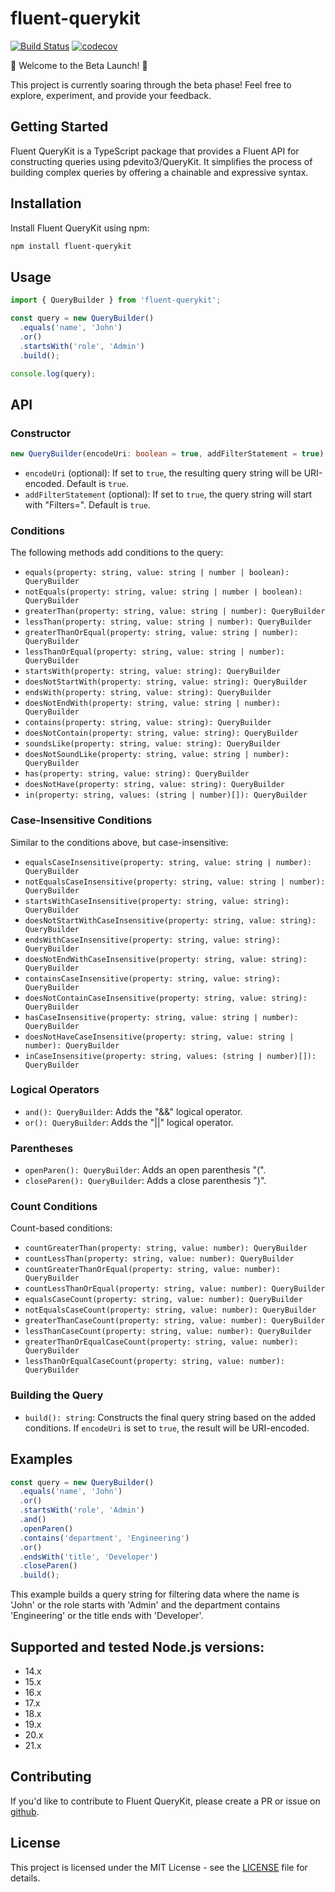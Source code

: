 # fluent-querykit

[![Build Status](https://github.com/CLFPosthumus/fluent-querykit/actions/workflows/codecov.yml/badge.svg?branch=main)](https://github.com/CLFPosthumus/fluent-querykit/actions?query=workflow%3ABuild+branch%3Amain)
[![codecov](https://codecov.io/gh/CLFPosthumus/fluent-querykit/graph/badge.svg?token=76HGM8YP8L)](https://codecov.io/gh/CLFPosthumus/fluent-querykit)


🚀 Welcome to the Beta Launch! 🚀

This project is currently soaring through the beta phase!  Feel free to explore, experiment, and provide your feedback. 

## Getting Started

Fluent QueryKit is a TypeScript package that provides a Fluent API for constructing queries using pdevito3/QueryKit. It simplifies the process of building complex queries by offering a chainable and expressive syntax.

## Installation

Install Fluent QueryKit using npm:

```bash
npm install fluent-querykit
```

## Usage

```typescript
import { QueryBuilder } from 'fluent-querykit';

const query = new QueryBuilder()
  .equals('name', 'John')
  .or()
  .startsWith('role', 'Admin')
  .build();

console.log(query);
```

## API

### Constructor

```typescript
new QueryBuilder(encodeUri: boolean = true, addFilterStatement = true)
```

- `encodeUri` (optional): If set to `true`, the resulting query string will be URI-encoded. Default is `true`.
- `addFilterStatement` (optional): If set to `true`, the query string will start with "Filters=". Default is `true`.

### Conditions

The following methods add conditions to the query:

- `equals(property: string, value: string | number | boolean): QueryBuilder`
- `notEquals(property: string, value: string | number | boolean): QueryBuilder`
- `greaterThan(property: string, value: string | number): QueryBuilder`
- `lessThan(property: string, value: string | number): QueryBuilder`
- `greaterThanOrEqual(property: string, value: string | number): QueryBuilder`
- `lessThanOrEqual(property: string, value: string | number): QueryBuilder`
- `startsWith(property: string, value: string): QueryBuilder`
- `doesNotStartWith(property: string, value: string): QueryBuilder`
- `endsWith(property: string, value: string): QueryBuilder`
- `doesNotEndWith(property: string, value: string | number): QueryBuilder`
- `contains(property: string, value: string): QueryBuilder`
- `doesNotContain(property: string, value: string): QueryBuilder`
- `soundsLike(property: string, value: string): QueryBuilder`
- `doesNotSoundLike(property: string, value: string | number): QueryBuilder`
- `has(property: string, value: string): QueryBuilder`
- `doesNotHave(property: string, value: string): QueryBuilder`
- `in(property: string, values: (string | number)[]): QueryBuilder`

### Case-Insensitive Conditions

Similar to the conditions above, but case-insensitive:

- `equalsCaseInsensitive(property: string, value: string | number): QueryBuilder`
- `notEqualsCaseInsensitive(property: string, value: string | number): QueryBuilder`
- `startsWithCaseInsensitive(property: string, value: string): QueryBuilder`
- `doesNotStartWithCaseInsensitive(property: string, value: string): QueryBuilder`
- `endsWithCaseInsensitive(property: string, value: string): QueryBuilder`
- `doesNotEndWithCaseInsensitive(property: string, value: string): QueryBuilder`
- `containsCaseInsensitive(property: string, value: string): QueryBuilder`
- `doesNotContainCaseInsensitive(property: string, value: string): QueryBuilder`
- `hasCaseInsensitive(property: string, value: string | number): QueryBuilder`
- `doesNotHaveCaseInsensitive(property: string, value: string | number): QueryBuilder`
- `inCaseInsensitive(property: string, values: (string | number)[]): QueryBuilder`

### Logical Operators

- `and(): QueryBuilder`: Adds the "&&" logical operator.
- `or(): QueryBuilder`: Adds the "||" logical operator.

### Parentheses

- `openParen(): QueryBuilder`: Adds an open parenthesis "(".
- `closeParen(): QueryBuilder`: Adds a close parenthesis ")".

### Count Conditions

Count-based conditions:

- `countGreaterThan(property: string, value: number): QueryBuilder`
- `countLessThan(property: string, value: number): QueryBuilder`
- `countGreaterThanOrEqual(property: string, value: number): QueryBuilder`
- `countLessThanOrEqual(property: string, value: number): QueryBuilder`
- `equalsCaseCount(property: string, value: number): QueryBuilder`
- `notEqualsCaseCount(property: string, value: number): QueryBuilder`
- `greaterThanCaseCount(property: string, value: number): QueryBuilder`
- `lessThanCaseCount(property: string, value: number): QueryBuilder`
- `greaterThanOrEqualCaseCount(property: string, value: number): QueryBuilder`
- `lessThanOrEqualCaseCount(property: string, value: number): QueryBuilder`

### Building the Query

- `build(): string`: Constructs the final query string based on the added conditions. If `encodeUri` is set to `true`, the result will be URI-encoded.

## Examples

```typescript
const query = new QueryBuilder()
  .equals('name', 'John')
  .or()
  .startsWith('role', 'Admin')
  .and()
  .openParen()
  .contains('department', 'Engineering')
  .or()
  .endsWith('title', 'Developer')
  .closeParen()
  .build();
```

This example builds a query string for filtering data where the name is 'John' or the role starts with 'Admin' and the department contains 'Engineering' or the title ends with 'Developer'.

## Supported and tested Node.js versions:
- 14.x
- 15.x
- 16.x
- 17.x
- 18.x
- 19.x
- 20.x
- 21.x
  
## Contributing

If you'd like to contribute to Fluent QueryKit, please create a PR or issue on [github](https://github.com/CLFPosthumus/fluent-querykit). 

## License

This project is licensed under the MIT License - see the [LICENSE](LICENSE) file for details.
